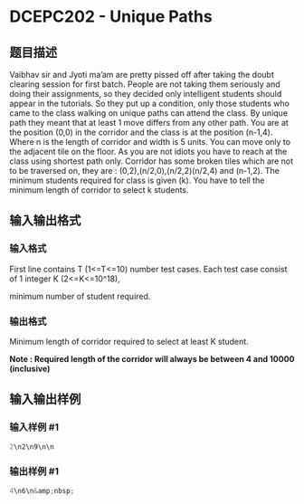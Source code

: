 # DCEPC202 - Unique Paths

## 题目描述

Vaibhav sir and Jyoti ma’am are pretty pissed off after taking the doubt clearing session for first batch. People are not taking them seriously and doing their assignments, so they decided only intelligent students should appear in the tutorials. So they put up a condition, only those students who came to the class walking on unique paths can attend the class. By unique path they meant that at least 1 move differs from any other path. You are at the position (0,0) in the corridor and the class is at the position (n-1,4). Where n is the length of corridor and width is 5 units. You can move only to the adjacent tile on the floor. As you are not idiots you have to reach at the class using shortest path only. Corridor has some broken tiles which are not to be traversed on, they are : (0,2),(n/2,0),(n/2,2)(n/2,4) and (n-1,2). The minimum students required for class is given (k). You have to tell the minimum length of corridor to select k students.

## 输入输出格式

### 输入格式

First line contains T (1<=T<=10) number test cases. Each test case consist of 1 integer K (2<=K<=10^18),

minimum number of student required.

### 输出格式

Minimum length of corridor required to select at least K student.

**Note : Required length of the corridor will always be between 4 and 10000 (inclusive)**

## 输入输出样例

### 输入样例 #1

```cpp
2\n2\n9\n\n
```


### 输出样例 #1

```cpp
4\n6\n&amp;nbsp;
```


